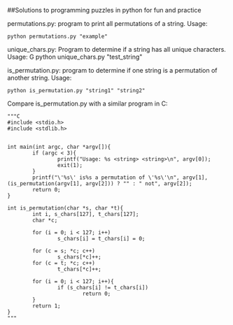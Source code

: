 ##Solutions to programming puzzles in python for fun and practice

permutations.py: program to print all permutations of a string. 
Usage:

	python permutations.py "example"

unique_chars.py: Program to determine if a string has all unique characters.
Usage:
G
	python unique_chars.py "test_string"

is_permutation.py: program to determine if one string is a permutation of another string. Usage:

	python is_permutation.py "string1" "string2"

Compare is_permutation.py with a similar program in C:
	
	"""C
	#include <stdio.h>
	#include <stdlib.h>


	int main(int argc, char *argv[]){
        	if (argc < 3){
                	printf("Usage: %s <string> <string>\n", argv[0]);
                	exit(1);
        	}
        	printf("\'%s\' is%s a permutation of \'%s\'\n", argv[1], (is_permutation(argv[1], argv[2])) ? "" : " not", argv[2]);
        	return 0;
	}

	int is_permutation(char *s, char *t){
        	int i, s_chars[127], t_chars[127];
        	char *c;
        
        	for (i = 0; i < 127; i++)
                	s_chars[i] = t_chars[i] = 0;
        
        	for (c = s; *c; c++)
                	s_chars[*c]++;
        	for (c = t; *c; c++)
                	t_chars[*c]++;

        	for (i = 0; i < 127; i++){
                	if (s_chars[i] != t_chars[i])
                        	return 0;
        	}
        	return 1;        
	}
	"""



